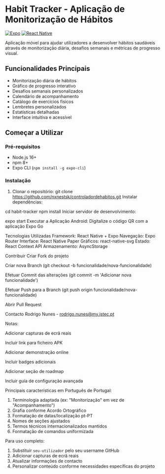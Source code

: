 # Habit Tracker - Aplicação de Monitorização de Hábitos

[![Expo](https://img.shields.io/badge/expo-1C1E24?style=for-the-badge&logo=expo&logoColor=#D04A37)](https://expo.dev/)
[![React Native](https://img.shields.io/badge/react_native-%2320232a.svg?style=for-the-badge&logo=react&logoColor=%2361DAFB)](https://reactnative.dev/)

Aplicação móvel para ajudar utilizadores a desenvolver hábitos saudáveis através de monitorização diária, desafios semanais e métricas de progresso visual.

## Funcionalidades Principais
- Monitorização diária de hábitos
- Gráfico de progresso interativo
- Desafios semanais personalizados
- Calendário de acompanhamento
- Catálogo de exercícios físicos
- Lembretes personalizados
- Estatísticas detalhadas
- Interface intuitiva e acessível

## Começar a Utilizar

### Pré-requisitos

- Node.js 16+
- npm 8+
- Expo CLI (`npm install -g expo-cli`)

### Instalação

1. Clonar o repositório:
git clone https://github.com/nxnestsk/controladordehabitos.git
Instalar dependências:

cd habit-tracker
npm install
Iniciar servidor de desenvolvimento:

expo start
Executar a Aplicação
Android: Digitalize o código QR com a aplicação Expo Go

Tecnologias Utilizadas
Framework: React Native + Expo
Navegação: Expo Router
Interface: React Native Paper
Gráficos: react-native-svg
Estado: React Context API
Armazenamento: AsyncStorage

Contribuir
Criar Fork do projeto

Criar nova Branch (git checkout -b funcionalidade/nova-funcionalidade)

Efetuar Commit das alterações (git commit -m 'Adicionar nova funcionalidade')

Efetuar Push para a Branch (git push origin funcionalidade/nova-funcionalidade)

Abrir Pull Request

Contacto
Rodrigo Nunes - rodrigo.nunes@my.istec.pt

Notas:

Adicionar capturas de ecrã reais

Incluir link para ficheiro APK

Adicionar demonstração online

Incluir badges adicionais

Adicionar seção de roadmap

Incluir guia de configuração avançada


Principais características em Português de Portugal:
1. Terminologia adaptada (ex: "Monitorização" em vez de "Acompanhamento")
2. Grafia conforme Acordo Ortográfico
3. Formatação de datas/localização pt-PT
4. Nomes de seções ajustados
5. Termos técnicos internacionalizados mantidos
6. Formatação de comandos uniformizada

Para uso completo:
1. Substituir `seu-utilizador` pelo seu username GitHub
2. Adicionar capturas de ecrã reais
3. Atualizar informações de contacto
4. Personalizar conteúdo conforme necessidades específicas do projeto
